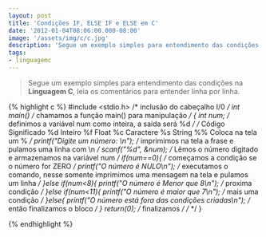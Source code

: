 ```yaml
---
layout: post
title: 'Condições IF, ELSE IF e ELSE em C'
date: '2012-01-04T08:06:00.000-08:00'
image: '/assets/img/c/c.jpg'
description: 'Segue um exemplo simples para entendimento das condições na Linguagem C, leia os comentários para entender linha por linha.'
tags:
- linguagemc
---
```


> Segue um exemplo simples para entendimento das condições na __Linguagem C__, leia os comentários para entender linha por linha.

{% highlight c %}
#include <stdio.h> /* inclusão do cabeçalho I/0 */
int main() /* chamamos a função main() para manipulação */
{
 int num; /* definimos a variável num como inteira, a saída será %d */
/*
	Código Significado
	%d Inteiro
	%f Float
	%c Caractere
	%s String
	%% Coloca na tela um %
*/
	 printf("Digite um número: \n"); /* imprimimos na tela a frase e pulamos uma linha com \n */
	 scanf("%d", &num); /* Lêmos o número digitado e armazenamos na variável num */
	 if(num==0){ /* começamos a condição se o número for ZERO */
     printf("O número é NULO\n"); /* executamos o comando, nesse somente imprimimos uma mensagem na tela e pulamos um linha */
	 }else if(num<8){
     printf("O número é Menor que 8\n"); /* proxima condição */
   }else if(num<11){
     printf("O número é maior que 7\n"); /* mais uma condição */
   }else{
     printf("O número está fora das condições criadas\n"); /* então finalizamos o bloco */
   }
  return(0); /* finalizamos */
/*  */
}

{% endhighlight %}

<script async src="https://pagead2.googlesyndication.com/pagead/js/adsbygoogle.js"></script>

<!-- Informat -->
<ins class="adsbygoogle"
 style="display:block"
 data-ad-client="ca-pub-2838251107855362"
 data-ad-slot="2327980059"
 data-ad-format="auto"
 data-full-width-responsive="true"></ins>

<script>
(adsbygoogle = window.adsbygoogle || []).push({});
</script>



